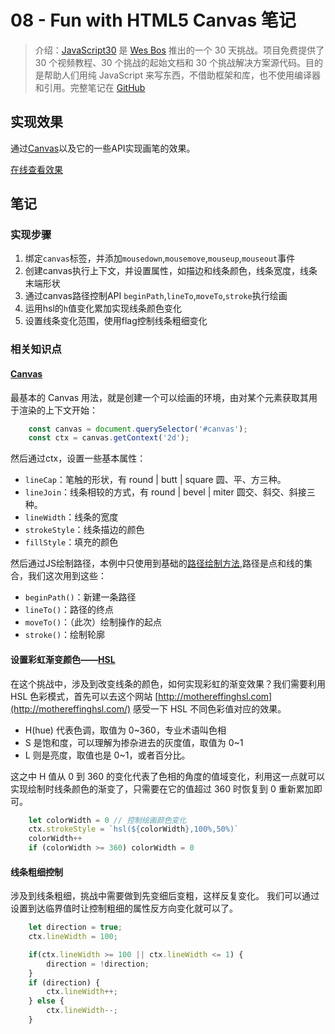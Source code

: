 # 08 - Fun with HTML5 Canvas 笔记

> 介绍：[JavaScript30](https://javascript30.com) 是 [Wes Bos](https://github.com/wesbos) 推出的一个 30 天挑战。项目免费提供了 30 个视频教程、30 个挑战的起始文档和 30 个挑战解决方案源代码。目的是帮助人们用纯 JavaScript 来写东西，不借助框架和库，也不使用编译器和引用。完整笔记在 [GitHub](https://github.com/jeffierw/JavaScript30)

## 实现效果

通过[Canvas](https://developer.mozilla.org/zh-CN/docs/Web/API/Canvas_API)以及它的一些API实现画笔的效果。

[在线查看效果](https://jeffierw.github.io/JavaScript30/Fun%20with%20HTML5%20Canvas/index-YepW.html)

## 笔记

### 实现步骤

1. 绑定`canvas`标签，并添加`mousedown`,`mousemove`,`mouseup`,`mouseout`事件
2. 创建canvas执行上下文，并设置属性，如描边和线条颜色，线条宽度，线条末端形状
3. 通过canvas路径控制API `beginPath`,`lineTo`,`moveTo`,`stroke`执行绘画
4. 运用hsl的`h`值变化累加实现线条颜色变化
5. 设置线条变化范围，使用flag控制线条粗细变化

### 相关知识点

#### [Canvas](https://developer.mozilla.org/zh-CN/docs/Web/API/Canvas_API)

最基本的 Canvas 用法，就是创建一个可以绘画的环境，由对某个元素获取其用于渲染的上下文开始：

```js
    const canvas = document.querySelector('#canvas');
    const ctx = canvas.getContext('2d');
```

然后通过ctx，设置一些基本属性：
- `lineCap`：笔触的形状，有 round | butt | square 圆、平、方三种。
- `lineJoin`：线条相较的方式，有 round | bevel | miter 圆交、斜交、斜接三种。
- `lineWidth`：线条的宽度
- `strokeStyle`：线条描边的颜色
- `fillStyle`：填充的颜色

然后通过JS绘制路径，本例中只使用到基础的[路径绘制方法](https://developer.mozilla.org/zh-CN/docs/Web/API/Canvas_API/Tutorial/Drawing_shapes#绘制路径),路径是点和线的集合，我们这次用到这些：
- `beginPath()`：新建一条路径
- `lineTo()`：路径的终点
- `moveTo()`：（此次）绘制操作的起点
- `stroke()`：绘制轮廓

#### 设置彩虹渐变颜色——[HSL](https://developer.mozilla.org/zh-CN/docs/Web/CSS/color_value#hsl%E9%A2%9C%E8%89%B2)  

在这个挑战中，涉及到改变线条的颜色，如何实现彩虹的渐变效果？我们需要利用 HSL 色彩模式，首先可以去这个网站 [http://mothereffinghsl.com](http://mothereffinghsl.com/) 感受一下 HSL 不同色彩值对应的效果。
- H(hue) 代表色调，取值为 0~360，专业术语叫色相
- S 是饱和度，可以理解为掺杂进去的灰度值，取值为 0~1
- L 则是亮度，取值也是 0~1，或者百分比。

这之中 H 值从 0 到 360 的变化代表了色相的角度的值域变化，利用这一点就可以实现绘制时线条颜色的渐变了，只需要在它的值超过 360 时恢复到 0 重新累加即可。

```js
    let colorWidth = 0 // 控制绘画颜色变化
    ctx.strokeStyle = `hsl(${colorWidth},100%,50%)`
    colorWidth++
    if (colorWidth >= 360) colorWidth = 0
```

#### 线条粗细控制

涉及到线条粗细，挑战中需要做到先变细后变粗，这样反复变化。
我们可以通过设置到达临界值时让控制粗细的属性反方向变化就可以了。

```js
    let direction = true;
    ctx.lineWidth = 100;

    if(ctx.lineWidth >= 100 || ctx.lineWidth <= 1) {
    	direction = !direction;
    } 
    if (direction) {
    	ctx.lineWidth++;
    } else {
    	ctx.lineWidth--;
    }

```




